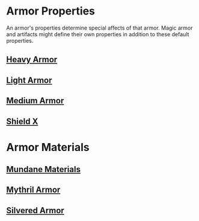 # Armor Properties

An armor's properties determine special affects of that armor. Magic armor and artifacts might define their own properties in addition to these default properties.

## [Heavy Armor](Heavy%20Armor%20Property.md)

## [Light Armor](Light%20Armor%20Property.md)

## [Medium Armor](Medium%20Armor%20Property.md)

## [Shield X](Shield%20X%20Property.md)

# Armor Materials

## [Mundane Materials](../../Material%20Properties/Mundane%20Property.md#Mundane%20Materials)

## [Mythril Armor](../../Material%20Properties/Mythril%20Property.md#Mythril%20Armor)

## [Silvered Armor](../../Material%20Properties/Silvered%20Property.md#Silvered%20Armor)
